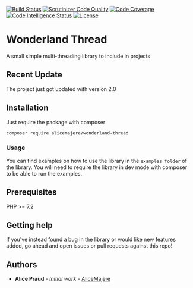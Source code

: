 [![Build Status](https://travis-ci.org/AliceMajere/wonderland-thread.svg?branch=master)](https://travis-ci.org/AliceMajere/wonderland-thread) 
[![Scrutinizer Code Quality](https://scrutinizer-ci.com/g/AliceMajere/wonderland-thread/badges/quality-score.png?b=master)](https://scrutinizer-ci.com/g/AliceMajere/wonderland-thread/?branch=master) 
[![Code Coverage](https://scrutinizer-ci.com/g/AliceMajere/wonderland-thread/badges/coverage.png?b=master)](https://scrutinizer-ci.com/g/AliceMajere/wonderland-thread/?branch=master) 
[![Code Intelligence Status](https://scrutinizer-ci.com/g/AliceMajere/wonderland-thread/badges/code-intelligence.svg?b=master)](https://scrutinizer-ci.com/code-intelligence) 
[![License](https://poser.pugx.org/alicemajere/wonderland-thread/license)](https://packagist.org/packages/alicemajere/wonderland-thread)

# Wonderland Thread

A small simple multi-threading library to include in projects

## Recent Update

The project just got updated with version 2.0

## Installation

Just require the package with composer
```
composer require alicemajere/wonderland-thread
```

### Usage

You can find examples on how to use the library in the `examples folder` of the library. You will need to require the library in dev mode with composer to be able to run the examples.

## Prerequisites

PHP >= 7.2

## Getting help

If you've instead found a bug in the library or would like new features added, go ahead and open issues or pull requests against this repo!

## Authors

* **Alice Praud** - *Initial work* - [AliceMajere](https://github.com/AliceMajere/wonderland-thread/)
